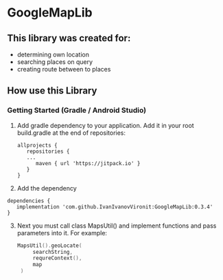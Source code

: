 # GoogleMapLib
## This library was created for:
+ determining own location
+ searching places on query
+ creating route between to places

## How use this Library
### Getting Started (Gradle / Android Studio)
1. Add gradle dependency to your application.
   Add it in your root build.gradle at the end of repositories:
   ```
   allprojects {
      repositories {
      ...
         maven { url 'https://jitpack.io' }
      }
   }
   ```
   
2.   Add the dependency
   ```
   dependencies {
      implementation 'com.github.IvanIvanovVironit:GoogleMapLib:0.3.4'
   }
   ```
   
3. Next you must call class MapsUtil() and implement functions and pass parameters into it.
   For example: 
   ```kotlin
   MapsUtil().geoLocate(
        searchString,
        requreContext(),
        map
    )
```